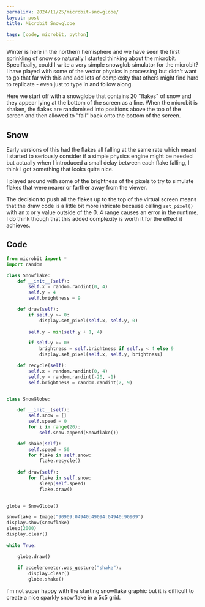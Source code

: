 ```yaml
---
permalink: 2024/11/25/microbit-snowglobe/
layout: post
title: Microbit Snowglobe

tags: [code, microbit, python]
---
```


Winter is here in the northern hemisphere and we have seen the first sprinkling of snow so naturally I started thinking about the microbit. Specifically, could I 
write a very simple snowglob simulator for the microbit? I have played with 
some of the vector physics in processing but didn't want to go that far with this 
and add lots of complexity that others might find hard to replicate - even just to 
type in and follow along. 

Here we start off with a snowglobe that contains 20 "flakes" of snow and they appear lying at the bottom of the screen as a line. When the microbit is shaken, the flakes are randomised into positions above the top of the screen and then allowed to "fall" back onto the bottom of the screen.  

## Snow 

Early versions of this had the flakes all falling at the same rate which meant I 
started to seriously consider if a simple physics engine might be needed but actually when I introduced a small delay between each flake falling, I think I got 
something that looks quite nice. 

I played around with some of the brightness of the pixels to try to simulate flakes that were nearer or farther away from the viewer. 

The decision to push all the flakes up to the top of the virtual screen means that the draw code is a little bit more intricate because calling ```set_pixel()``` with an x or y value outside of the 0..4 range causes an error in the runtime. I do think though that this added complexity is worth it for the effect it achieves.

## Code

```python
from microbit import *
import random

class Snowflake:
    def __init__(self):
        self.x = random.randint(0, 4)
        self.y = 4
        self.brightness = 9

    def draw(self):
        if self.y >= 0:
            display.set_pixel(self.x, self.y, 0)
            
        self.y = min(self.y + 1, 4)

        if self.y >= 0:
            brightness = self.brightness if self.y < 4 else 9
            display.set_pixel(self.x, self.y, brightness)

    def recycle(self):
        self.x = random.randint(0, 4)
        self.y = random.randint(-20, -1)
        self.brightness = random.randint(2, 9)


class SnowGlobe:

    def __init__(self):
        self.snow = []
        self.speed = 0
        for i in range(20):
            self.snow.append(Snowflake())

    def shake(self):
        self.speed = 50
        for flake in self.snow:
            flake.recycle()
            
    def draw(self):
        for flake in self.snow:
            sleep(self.speed)
            flake.draw()
            

globe = SnowGlobe()

snowflake = Image("90909:04940:49094:04940:90909")
display.show(snowflake)
sleep(2000)
display.clear()
        
while True:

    globe.draw()  
    
    if accelerometer.was_gesture("shake"):
        display.clear()
        globe.shake()

```

I'm not super happy with the starting snowflake graphic but it is difficult to 
create a nice sparkly snowflake in a 5x5 grid.

